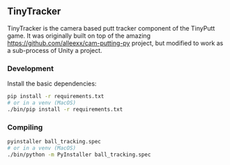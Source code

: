## TinyTracker

TinyTracker is the camera based putt tracker component of the TinyPutt game. It was originally built on top of the amazing https://github.com/alleexx/cam-putting-py project, but modified to work as a sub-process of Unity a project.

### Development

Install the basic dependencies:

```bash
pip install -r requirements.txt
# or in a venv (MacOS)
./bin/pip install -r requirements.txt
```

### Compiling

```bash
pyinstaller ball_tracking.spec
# or in a venv (MacOS)
./bin/python -m PyInstaller ball_tracking.spec
```
